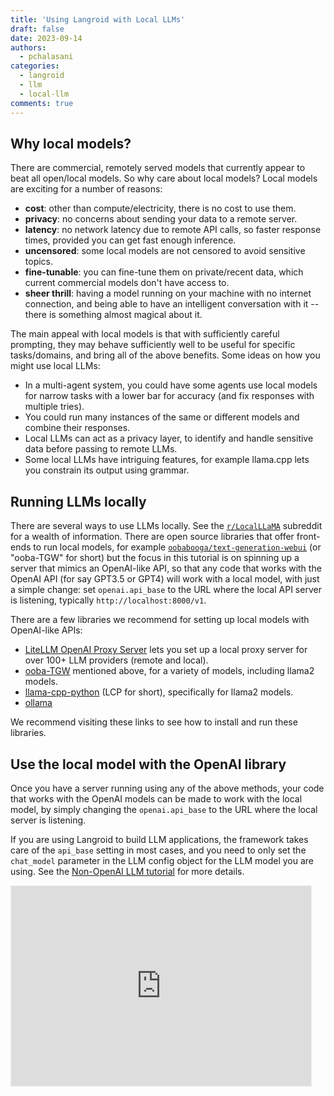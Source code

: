 ```yaml
---
title: 'Using Langroid with Local LLMs'
draft: false
date: 2023-09-14
authors: 
  - pchalasani
categories:
  - langroid
  - llm
  - local-llm
comments: true
---
```

## Why local models?
There are commercial, remotely served models that currently appear to beat all open/local
models. So why care about local models? Local models are exciting for a number of reasons:

<!-- more -->

- **cost**: other than compute/electricity, there is no cost to use them.
- **privacy**: no concerns about sending your data to a remote server.
- **latency**: no network latency due to remote API calls, so faster response times, provided you can get fast enough inference.
- **uncensored**: some local models are not censored to avoid sensitive topics.
- **fine-tunable**: you can fine-tune them on private/recent data, which current commercial models don't have access to.
- **sheer thrill**: having a model running on your machine with no internet connection,
  and being able to have an intelligent conversation with it -- there is something almost magical about it.

The main appeal with local models is that with sufficiently careful prompting,
they may behave sufficiently well to be useful for specific tasks/domains,
and bring all of the above benefits. Some ideas on how you might use local LLMs:

- In a multi-agent system, you could have some agents use local models for narrow 
  tasks with a lower bar for accuracy (and fix responses with multiple tries).
- You could run many instances of the same or different models and combine their responses.
- Local LLMs can act as a privacy layer, to identify and handle sensitive data before passing to remote LLMs.
- Some local LLMs have intriguing features, for example llama.cpp lets you 
  constrain its output using grammar.

## Running LLMs locally

There are several ways to use LLMs locally. See the [`r/LocalLLaMA`](https://www.reddit.com/r/LocalLLaMA/comments/11o6o3f/how_to_install_llama_8bit_and_4bit/) subreddit for
a wealth of information. There are open source libraries that offer front-ends
to run local models, for example [`oobabooga/text-generation-webui`](https://github.com/oobabooga/text-generation-webui)
(or "ooba-TGW" for short) but the focus in this tutorial is on spinning up a
server that mimics an OpenAI-like API, so that any code that works with
the OpenAI API (for say GPT3.5 or GPT4) will work with a local model,
with just a simple change: set `openai.api_base` to the URL where the local API
server is listening, typically `http://localhost:8000/v1`.

There are a few libraries we recommend for setting up local models with OpenAI-like APIs:

- [LiteLLM OpenAI Proxy Server](https://docs.litellm.ai/docs/proxy_server) lets you set up a local 
  proxy server for over 100+ LLM providers (remote and local).
- [ooba-TGW](https://github.com/oobabooga/text-generation-webui) mentioned above, for a variety of models, including llama2 models.
- [llama-cpp-python](https://github.com/abetlen/llama-cpp-python) (LCP for short), specifically for llama2 models.
- [ollama](https://github.com/jmorganca/ollama)

We recommend visiting these links to see how to install and run these libraries.

## Use the local model with the OpenAI library

Once you have a server running using any of the above methods, 
your code that works with the OpenAI models can be made to work 
with the local model, by simply changing the `openai.api_base` to the 
URL where the local server is listening. 

If you are using Langroid to build LLM applications, the framework takes
care of the `api_base` setting in most cases, and you need to only set
the `chat_model` parameter in the LLM config object for the LLM model you are using.
See the [Non-OpenAI LLM tutorial](../../tutorials/non-openai-llms.md) for more details.



<iframe src="https://langroid.substack.com/embed" width="480" height="320" style="border:1px solid #EEE; background:white;" frameborder="0" scrolling="no"></iframe>



